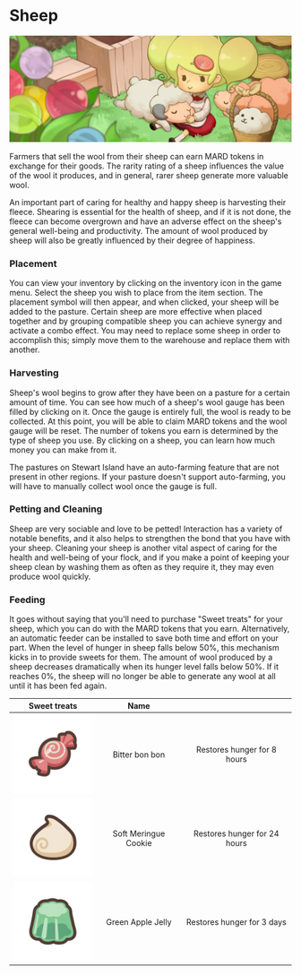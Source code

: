# Sheep

![](<../../.gitbook/assets/concept painting03.jpg>)

Farmers that sell the wool from their sheep can earn MARD tokens in exchange for their goods. The rarity rating of a sheep influences the value of the wool it produces, and in general, rarer sheep generate more valuable wool.



An important part of caring for healthy and happy sheep is harvesting their fleece. Shearing is essential for the health of sheep, and if it is not done, the fleece can become overgrown and have an adverse effect on the sheep's general well-being and productivity. The amount of wool produced by sheep will also be greatly influenced by their degree of happiness.



### **Placement**

You can view your inventory by clicking on the inventory icon in the game menu. Select the sheep you wish to place from the item section. The placement symbol will then appear, and when clicked, your sheep will be added to the pasture. Certain sheep are more effective when placed together and by grouping compatible sheep you can achieve synergy and activate a combo effect. You may need to replace some sheep in order to accomplish this; simply move them to the warehouse and replace them with another.&#x20;



### **Harvesting**

Sheep's wool begins to grow after they have been on a pasture for a certain amount of time. You can see how much of a sheep's wool gauge has been filled by clicking on it. Once the gauge is entirely full, the wool is ready to be collected. At this point, you will be able to claim MARD tokens and the wool gauge will be reset. The number of tokens you earn is determined by the type of sheep you use. By clicking on a sheep, you can learn how much money you can make from it.



The pastures on Stewart Island have an auto-farming feature that are not present in other regions. If your pasture doesn't support auto-farming, you will have to manually collect wool once the gauge is full.



### **Petting and Cleaning**

Sheep are very sociable and love to be petted! Interaction has a variety of notable benefits, and it also helps to strengthen the bond that you have with your sheep. Cleaning your sheep is another vital aspect of caring for the health and well-being of your flock, and if you make a point of keeping your sheep clean by washing them as often as they require it, they may even produce wool quickly.



### Feeding

It goes without saying that you'll need to purchase "Sweet treats" for your sheep, which you can do with the MARD tokens that you earn. Alternatively, an automatic feeder can be installed to save both time and effort on your part. When the level of hunger in sheep falls below 50%, this mechanism kicks in to provide sweets for them. The amount of wool produced by a sheep decreases dramatically when its hunger level falls below 50%. If it reaches 0%, the sheep will no longer be able to generate any wool at all until it has been fed again.

|              Sweet treats              |         Name         |                              |
| :------------------------------------: | :------------------: | :--------------------------: |
| ![](../../.gitbook/assets/food000.png) |    Bitter bon bon    |  Restores hunger for 8 hours |
| ![](../../.gitbook/assets/food001.png) | Soft Meringue Cookie | Restores hunger for 24 hours |
| ![](../../.gitbook/assets/food002.png) |   Green Apple Jelly  |  Restores hunger for 3 days  |

